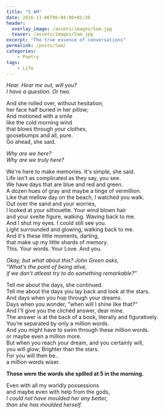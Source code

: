 ```yaml
---
title: "5 AM"
date: 2016-11-06T06:04:00+05:30
header:
  overlay_image: /assets/images/5am.jpg
  teaser: /assets/images/5am.jpg
excerpt: "The true essence of conversations"
permalink: /posts/5am/
categories:
    - Poetry
tags:
    - Life
---
```


_Hear. Hear me out, will you?_  
_I have a question. Or two._  
  
And she rolled over, without hesitation,  
her face half buried in her pillow;  
And motioned with a smile  
like the cold morning wind   
that blows through your clothes,  
goosebumps and all, pure.  
Go ahead, she said.  
  
_Why are we here?_  
_Why are we truly here?_  
  
We're here to make memories. It's simple, she said.  
Life isn't as complicated as they say, you see.  
We have days that are blue and red and green.  
A dozen hues of gray and maybe a tinge of vermillion.  
Like that mellow day on the beach, I watched you walk.  
Out over the sand and your worries,   
I looked at your silhouette. Your wind blown hair  
and your svelte figure, walking. Waving back to me.  
And I shut my eyes. I could still see you.  
Light surrounded and glowing, walking back to me.  
And it's these little moments, darling,  
that make up my little shards of memory.  
This. Your words. Your Love. And you.  
  
_Okay, but what about this? John Green asks,_  
_"What's the point of being alive,_  
_if we don't atleast try to do something remarkable?"_  
  
Tell me about the days, she continued.  
Tell me about the days you lay back and look at the stars.  
And days when you hop through your dreams.  
Days when you wonder, "when will I shine like that?"  
And I'll give you the clichéd answer, dear mine.  
The answer is at the back of a book, literally and figuratively.  
You're separated by only a million words.  
And you might have to swim through these million words.  
or maybe even a million more.  
But when you reach your dream, and you certainly will,  
you will glow; Brighter than the stars.  
For you will then be..   
a million words wiser.  
  
__Those were the words she spilled at 5 in the morning.__   
  
Even with all my worldly possessions  
and maybe even with help from the gods,  
_I could not have moulded her any better,_  
_than she has moulded herself._